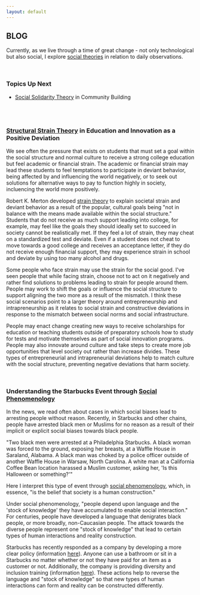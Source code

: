 ```yaml
---
layout: default
---
```


## BLOG
Currently, as we live through a time of great change - not only technological but also social, I explore [social theories](https://www.thoughtco.com/sociology-research-and-statistics-s2-3026650)
in relation to daily observations.


<br>

### Topics Up Next
* [Social Solidarity Theory](http://routledgesoc.com/category/profile-tags/social-solidarity) in Community Building


<br>

<br>


### [Structural Strain Theory](https://www.thoughtco.com/structural-strain-theory-3026632) in Education and Innovation as a Positive Deviation

We see often the pressure that exists on students that must set a goal within the social structure and normal culture to receive a strong college education but feel academic or financial strain. The academic or financial strain may lead these students to feel temptations to participate in deviant behavior, being affected by and influencing the world negatively, or to seek out solutions for alternative ways to pay to function highly in society, incluencing the world more positively.

Robert K. Merton developed [strain theory](https://www.thoughtco.com/structural-strain-theory-3026632) to explain societal strain and deviant behavior as a result of the popular, cultural goals being "not in balance with the means made available within the social structure." Students that do not receive as much support leading into college, for example, may feel like the goals they should ideally set to succeed in society cannot be realistically met. If they feel a lot of strain, they may cheat on a standardized test and deviate. Even if a student does not cheat to move towards a good college and receives an acceptance letter, if they do not receive enough financial support, they may experience strain in school and deviate by using too many alcohol and drugs.

Some people who face strain may use the strain for the social good. I've seen people that while facing strain, choose not to act on it negatively and rather find solutions to problems leading to strain for people around them. People may work to shift the goals or influence the social structure to support aligning the two more as a result of the mismatch. I think these social scenarios point to a larger theory around entrepreneurship and intrapreneurship as it relates to social strain and constructive deviations in response to the mismatch between social norms and social infrastructure.

People may enact change creating new ways to receive scholarships for education or teaching students outside of preparatory schools how to study for tests and motivate themselves as part of social innovation programs. People may also innovate around culture and take steps to create more job opportunities that level society out rather than increase divides. These types of entrepreneurial and intrapreneurial deviations help to match culture with the social structure, preventing negative deviations that harm society.

<br>

### Understanding the Starbucks Event through [Social Phenomenology](https://www.thoughtco.com/phenomenology-sociology-3026630)

In the news, we read often about cases in which social biases lead to arresting people without reason. Recently, in Starbucks and other chains, people have arrested black men or Muslims for no reason as a result of their implicit or explicit social biases towards black people. 

"Two black men were arrested at a Philadelphia Starbucks. 
A black woman was forced to the ground, exposing her breasts, at a Waffle House in Saraland, Alabama. 
A black man was choked by a police officer outside of another Waffle House in Warsaw, North Carolina. 
A white man at a California Coffee Bean location harassed a Muslim customer, asking her, 'Is this Halloween or something?'"

Here I interpret this type of event through [social phenomenology](https://www.thoughtco.com/phenomenology-sociology-3026630), which, in essence, "is the belief that society is a human construction."

Under social phenomenology, "people depend upon language and the 'stock of knowledge' they have accumulated to enable social interaction." For centuries, people have developed a language that denigrates black people, or more broadly, non-Caucasian people. The attack towards the diverse people represent one "stock of knowledge" that lead to certain types of human interactions and reality construction.

Starbucks has recently responded as a company by developing a more clear policy (information [here](https://slate.com/news-and-politics/2018/05/you-can-now-officially-sit-in-any-starbucks-and-use-the-bathroom-without-buying-anything.html)). Anyone can use a bathroom or sit in a Starbucks no matter whether or not they have paid for an item as a customer or not. Additionally, the company is providing diversity and inclusion training (information [here](https://www.inc.com/sonia-thompson/recent-incidents-at-starbucks-yale-nordstrom-rack-prove-that-every-company-needs-to-talk-about-bias.html)). These actions help to reverse the language and "stock of knowledge" so that new types of human interactions can form and reality can be constructed differently.

<br>



